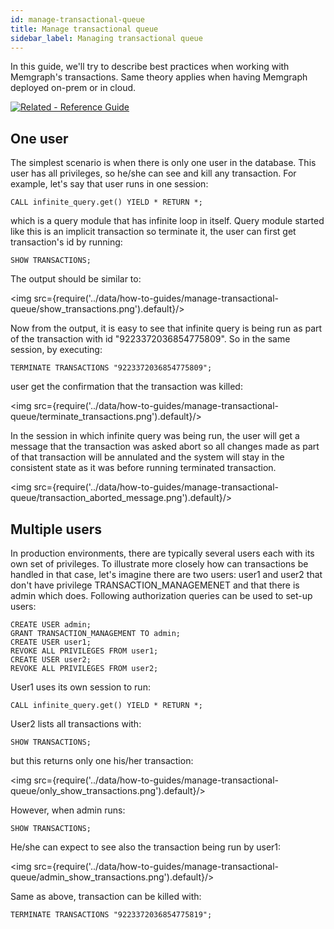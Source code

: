 ```yaml
---
id: manage-transactional-queue
title: Manage transactional queue
sidebar_label: Managing transactional queue
---
```


In this guide, we'll try to describe best practices when working with Memgraph's transactions. Same theory applies when having Memgraph deployed on-prem or in cloud.

[![Related - Reference
Guide](https://img.shields.io/static/v1?label=Related&message=Reference%20Guide&color=yellow&style=for-the-badge)](/memgraph/reference-guide/transactional-queue/)


## One user

The simplest scenario is when there is only one user in the database. This user has all privileges, so he/she can see and kill any transaction. For example, let's say that user runs in one session:

```cypher
CALL infinite_query.get() YIELD * RETURN *;
```

which is a query module that has infinite loop in itself. Query module started like this is an implicit transaction so terminate it, the user can first get transaction's id by running:


```cypher
SHOW TRANSACTIONS;
```

The output should be similar to:


<img src={require('../data/how-to-guides/manage-transactional-queue/show_transactions.png').default}/>


Now from the output, it is easy to see that infinite query is being run as part of the transaction with id "9223372036854775809". So in the same session, by executing:

```cypher
TERMINATE TRANSACTIONS "9223372036854775809";
```

user get the confirmation that the transaction was killed:


<img src={require('../data/how-to-guides/manage-transactional-queue/terminate_transactions.png').default}/>

In the session in which infinite query was being run, the user will get a message that the transaction was asked abort so all changes made as part of that transaction will be annulated and the system will stay in the consistent state as it was before running terminated transaction.


<img src={require('../data/how-to-guides/manage-transactional-queue/transaction_aborted_message.png').default}/>

## Multiple users

In production environments, there are typically several users each with its own set of privileges. To illustrate more closely how can transactions be handled in that case, let's imagine there are two users: user1 and user2 that don't have privilege TRANSACTION_MANAGEMENET and that there is admin which does. Following authorization queries can be used to set-up users:

```cypher
CREATE USER admin;
GRANT TRANSACTION_MANAGEMENT TO admin;
CREATE USER user1;
REVOKE ALL PRIVILEGES FROM user1;
CREATE USER user2;
REVOKE ALL PRIVILEGES FROM user2;
```

User1 uses its own session to run:

```cypher
CALL infinite_query.get() YIELD * RETURN *;
```

User2 lists all transactions with:

```cypher
SHOW TRANSACTIONS;
```

but this returns only one his/her transaction:

<img src={require('../data/how-to-guides/manage-transactional-queue/only_show_transactions.png').default}/>


However, when admin runs:

```cypher
SHOW TRANSACTIONS;
```

He/she can expect to see also the transaction being run by user1:

<img src={require('../data/how-to-guides/manage-transactional-queue/admin_show_transactions.png').default}/>

Same as above, transaction can be killed with:

```cypher
TERMINATE TRANSACTIONS "9223372036854775819";
```
